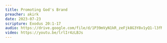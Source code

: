 ```yaml
---
title: Promoting God's Brand
preacher: akirk
date: 2023-07-23
scripture: Exodus 20:1-17
audio: https://drive.google.com/file/d/1P39mVyN1kR_zeFjk8G3Y8v1yQ1-l3fMy/view
video: https://youtu.be/lrlIr4zLBJs
---
```

